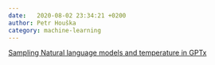 ```yaml
---
date:   2020-08-02 23:34:21 +0200
author: Petr Houška
category: machine-learning
---	
```

[Sampling Natural language models and temperature in GPTx](https://towardsdatascience.com/how-to-sample-from-language-models-682bceb97277)

